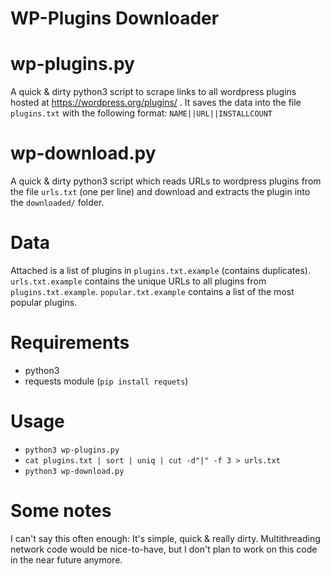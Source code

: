 WP-Plugins Downloader
=====================

# wp-plugins.py

A quick & dirty python3 script to scrape links to all wordpress plugins hosted at https://wordpress.org/plugins/ . It saves the data into the file ```plugins.txt``` with the following format: ```NAME||URL||INSTALLCOUNT```

# wp-download.py

A quick & dirty python3 script which reads URLs to wordpress plugins from the file ```urls.txt``` (one per line) and download and extracts the plugin into the ```downloaded/``` folder. 

# Data
Attached is a list of plugins in ```plugins.txt.example``` (contains duplicates). ```urls.txt.example``` contains the unique URLs to all plugins from ```plugins.txt.example```. ```popular.txt.example``` contains a list of the most popular plugins. 

# Requirements

- python3
- requests module (```pip install requets```)

# Usage

* ```python3 wp-plugins.py```
* ```cat plugins.txt | sort | uniq | cut -d"|" -f 3 > urls.txt```
* ```python3 wp-download.py```

# Some notes
I can't say this often enough: It's simple, quick & really dirty. Multithreading network code would be nice-to-have, but I don't plan to work on this code in the near future anymore.